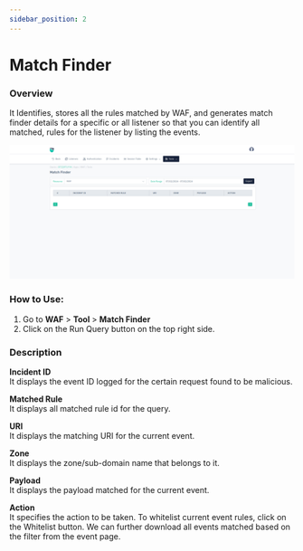 ```yaml
---
sidebar_position: 2
---
```

# Match Finder

### Overview
It Identifies, stores all the rules matched by WAF, and generates match finder details for a specific or all listener so that you can identify all matched, rules for the listener by listing the events.

![matchfinder](/img/waf/v8/docs/mFinder.png)

### How to Use:
1. Go to **WAF** > **Tool** > **Match Finder**
2. Click on the Run Query button on the top right side.

### Description

**Incident ID**  
It displays the event ID logged for the certain request found to be malicious.

**Matched Rule**  
It displays all matched rule id for the query.

**URI**  
It displays the matching URI for the current event.

**Zone**  
It displays the zone/sub-domain name that belongs to it.

**Payload**  
It displays the payload matched for the current event.

**Action**  
It specifies the action to be taken. To whitelist current event rules, click on the Whitelist button.
We can further download all events matched based on the filter from the event page.

